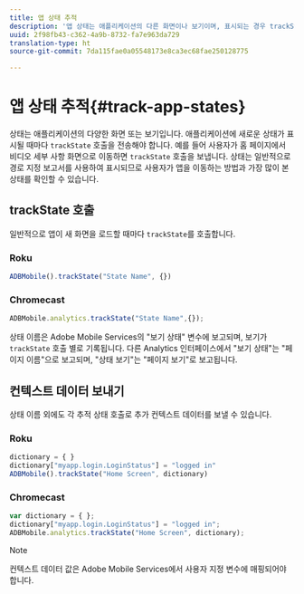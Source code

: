 ```yaml
---
title: 앱 상태 추적
description: '앱 상태는 애플리케이션의 다른 화면이나 보기이며, 표시되는 경우 trackState가 호출됩니다. '
uuid: 2f98fb43-c362-4a9b-8732-fa7e963da729
translation-type: ht
source-git-commit: 7da115fae0a05548173e8ca3ec68fae250128775

---
```



# 앱 상태 추적{#track-app-states}

상태는 애플리케이션의 다양한 화면 또는 보기입니다. 애플리케이션에 새로운 상태가 표시될 때마다 `trackState` 호출을 전송해야 합니다. 예를 들어 사용자가 홈 페이지에서 비디오 세부 사항 화면으로 이동하면 `trackState` 호출을 보냅니다. 상태는 일반적으로 경로 지정 보고서를 사용하여 표시되므로 사용자가 앱을 이동하는 방법과 가장 많이 본 상태를 확인할 수 있습니다.

## trackState 호출

일반적으로 앱이 새 화면을 로드할 때마다 `trackState`를 호출합니다.

### Roku

```js
ADBMobile().trackState("State Name", {})
```

### Chromecast

```js
ADBMobile.analytics.trackState("State Name",{});
```

상태 이름은 Adobe Mobile Services의 "보기 상태" 변수에 보고되며, 보기가 `trackState` 호출 별로 기록됩니다. 다른 Analytics 인터페이스에서 "보기 상태"는 "페이지 이름"으로 보고되며, "상태 보기"는 "페이지 보기"로 보고됩니다.

## 컨텍스트 데이터 보내기

상태 이름 외에도 각 추적 상태 호출로 추가 컨텍스트 데이터를 보낼 수 있습니다.

### Roku

```js
dictionary = { } 
dictionary["myapp.login.LoginStatus"] = "logged in"  
ADBMobile().trackState("Home Screen", dictionary)
```

### Chromecast

```js
var dictionary = { }; 
dictionary["myapp.login.LoginStatus"] = "logged in"; 
ADBMobile.analytics.trackState("Home Screen", dictionary); 
```

>[!NOTE]
>
>컨텍스트 데이터 값은 Adobe Mobile Services에서 사용자 지정 변수에 매핑되어야 합니다.

